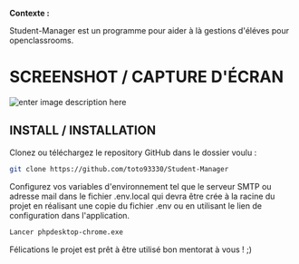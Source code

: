**Contexte :**

Student-Manager est un programme pour aider à là gestions d'éléves pour openclassrooms.

# SCREENSHOT  / CAPTURE D'ÉCRAN

![enter image description here](https://i.ibb.co/NxVZg9F/Sans-titre-2.jpg)

## INSTALL / INSTALLATION

Clonez ou téléchargez le repository GitHub dans le dossier voulu :
```sh
git clone https://github.com/toto93330/Student-Manager
```
Configurez vos variables d'environnement tel que le serveur SMTP ou adresse mail dans le fichier .env.local qui devra être crée à la racine du projet en réalisant une copie du fichier .env ou en utilisant le lien de configuration dans l'application.

```sh
Lancer phpdesktop-chrome.exe
```

Félications le projet est prêt à être utilisé bon mentorat à vous ! ;)
